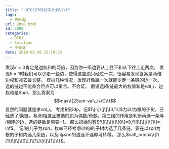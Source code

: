 ```yaml
---
title: " DTOJ2705访问计划\t\t"
tags:
  - 树形dp
url: 2090.html
id: 2090
categories:
  - DTOJ
  - Solution
  - 不会证
date: 2018-05-26 22:19:53
---
```


发现$k=0$肯定是边权和的两倍，因为你一条边要从上往下和从下往上走两次。 发现$k=1$时我们可以少走一些边，使得这些边只经过一次，很容易发现答案是两倍边权和减去最长链。 模拟几种情况，发现好像跳一次就能少走一条链的边一次。选的链边不能重合但点可以重合。不会证。 假设选$i$条链最大的权值和是$val\_i$，边权和是$Sum$，那么答案为 $$max\\{2Sum-val\_i+iC\\}$$ 显然的问题就是求$val\_i$。 考虑树形dp。记$f\[i\]\[j\]\[0/1\]$为以$i$为根的子树，已经选了$j$条链，与点$i$相连且被选的边为偶数/奇数。第三维的作用是判断再选一条与$i$相连的边，选的链数是否要$+1$。 那么初始时有$f\[i\]\[j\]\[0\]=0,f\[i\]\[j\]\[1\]=-inf$。 记$i$的儿子为$son$，枚举已经考虑过的$i$的子树内选了几条链，要在以$son$为根的子树内选几条链，以及$i$与$son$的边选不选即可转移。 那么$val\_i=max\\{f\[1\]\[i\]\[0\],f\[1\]\[i\]\[1\]\\}$。
